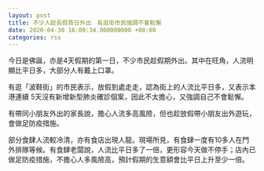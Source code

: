 ```yaml
---
layout: post
title: 不少人趁長假首日外出　有逛街市民強調不會鬆懈
date: 2020-04-30 16:09:34.000000000 +08:00
categories: rss
---
```


今日是佛誕，亦是4天假期的第一日，不少市民趁假期外出。其中在旺角，人流明顯比平日多，大部分人有戴上口罩。

有逛「波鞋街」的市民表示，放假到處走走，認為街上的人流比平日多，又表示本港連續 5天沒有新增新型肺炎確診個案，因此不太擔心，又強調自己不會鬆懈。

有帶同小朋友外出的家長說，擔心人流多高風險，但也趁放假帶小朋友出外遊玩，會做足防疫措施。

部分食肆人流較冷清，亦有食店出現人龍。現場所見，有食肆一度有10多人在門外排隊等候。有食肆老闆說，人流比平日多了一倍，更形容今天做不停手；店內已做足防疫措施，不擔心人多風險高，預計假期的生意額會比平日上升至少一倍。
